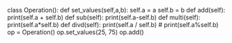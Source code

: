 class Operation():
    def set_values(self,a,b):
        self.a = a
        self.b = b
    def add(self):
        print(self.a + self.b)
    def sub(self):
        print(self.a-self.b)
    def multi(self):
        print(self.a*self.b)
    def divd(self):
        print(self.a / self.b)
        # print(self.a%self.b)
op = Operation()
op.set_values(25, 75)
op.add()
